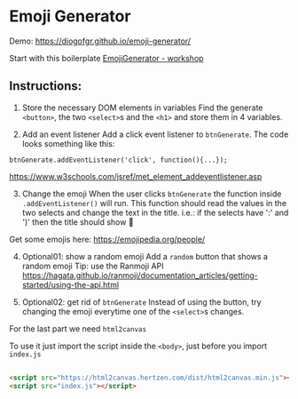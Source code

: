 # Emoji Generator

Demo: https://diogofgr.github.io/emoji-generator/

Start with this boilerplate [EmojiGenerator - workshop](https://codepen.io/diogofgr/pen/PvdXeM "A CodePen by diogofgr")

## Instructions:

1. Store the necessary DOM elements in variables
Find the generate `<button>`, the two `<select>`s and the `<h1>` and store them in 4 variables.

2. Add an event listener
Add a click event listener to `btnGenerate`. The code looks something like this:
```
btnGenerate.addEventListener('click', function(){...});
```
https://www.w3schools.com/jsref/met_element_addeventlistener.asp

3. Change the emoji
When the user clicks `btnGenerate` the function inside `.addEventListener()` will run. This function should read the values in the two selects and change the text in the title.
i.e.: if the selects have ':' and ')' then the title should show 🙂

Get some emojis here: https://emojipedia.org/people/

4. Optional01: show a random emoji
Add a `random` button that shows a random emoji
Tip: use the Ranmoji API https://hagata.github.io/ranmoji/documentation_articles/getting-started/using-the-api.html

5. Optional02: get rid of `btnGenerate`
Instead of using the button, try changing the emoji everytime one of the `<select>`s changes.

For the last part we need `html2canvas`

To use it just import the script inside the `<body>`, just before you import `index.js`
```html

<script src="https://html2canvas.hertzen.com/dist/html2canvas.min.js"></script>
<script src="index.js"></script>
```